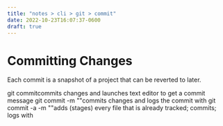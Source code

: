 ```yaml
---
title: "notes > cli > git > commit"
date: 2022-10-23T16:07:37-0600
draft: true
---
```

# Committing Changes
Each commit is a snapshot of a project that can be reverted to later.

git commitcommits changes and launches text editor to get a commit message
git commit -m "<message>"commits changes and logs the commit with <message>
git commit -a -m "<msg>"adds (stages) every file that is already tracked; commits; logs with <msg>